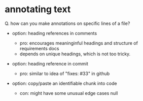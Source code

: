 # [](#annotating-text)annotating text

Q. how can you make annotations on specific lines of a file?

-   option: heading references in comments

    -   pro: encourages meaninginful headings and structure of requirements docs
    -   depends on unique headings, which is not too tricky.

-   option: heading reference in commit

    -   pro: similar to idea of "fixes: #33" in github

-   option: copy/paste an identifiable chunk into code
    -   con: might have some unusual edge cases
null